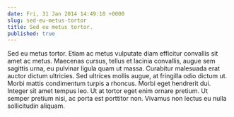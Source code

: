 ```yaml
---
date: Fri, 31 Jan 2014 14:49:18 +0000
slug: sed-eu-metus-tortor
title: Sed eu metus tortor.
published: true
---
```

Sed eu metus tortor. Etiam ac metus vulputate diam efficitur convallis sit amet ac metus. Maecenas cursus, tellus et lacinia convallis, augue sem sagittis urna, eu pulvinar ligula quam ut massa. Curabitur malesuada erat auctor dictum ultricies. Sed ultrices mollis augue, at fringilla odio dictum ut. Morbi mattis condimentum turpis a rhoncus. Morbi eget hendrerit dui. Integer sit amet tempus leo. Ut at tortor eget enim ornare pretium. Ut semper pretium nisi, ac porta est porttitor non. Vivamus non lectus eu nulla sollicitudin aliquam.
